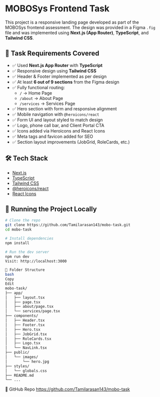 # MOBOSys Frontend Task

This project is a responsive landing page developed as part of the MOBOSys frontend assessment. The design was provided in a Figma `.fig` file and was implemented using **Next.js (App Router)**, **TypeScript**, and **Tailwind CSS**.

## 📌 Task Requirements Covered

- ✅ Used **Next.js App Router** with **TypeScript**
- ✅ Responsive design using **Tailwind CSS**
- ✅ Header & Footer implemented as per design
- ✅ At least **6 out of 9 sections** from the Figma design
- ✅ Fully functional routing:
  - `/` → Home Page
  - `/about` → About Page
  - `/services` → Services Page
- ✅ Hero section with form and responsive alignment
- ✅ Mobile navigation with `@heroicons/react`
- ✅ Form UI and layout styled to match design
- ✅ Logo, phone call bar, and Client Portal CTA
- ✅ Icons added via Heroicons and React Icons
- ✅ Meta tags and favicon added for SEO
- ✅ Section layout improvements (JobGrid, RoleCards, etc.)

## 🛠 Tech Stack

- [Next.js](https://nextjs.org/)
- [TypeScript](https://www.typescriptlang.org/)
- [Tailwind CSS](https://tailwindcss.com/)
- [@heroicons/react](https://github.com/tailwindlabs/heroicons)
- [React Icons](https://react-icons.github.io/react-icons/)

## 🚀 Running the Project Locally

```bash
# Clone the repo
git clone https://github.com/Tamilarasan143/mobo-task.git
cd mobo-task

# Install dependencies
npm install

# Run the dev server
npm run dev
Visit: http://localhost:3000

📂 Folder Structure
bash
Copy
Edit
mobo-task/
├── app/
│   ├── layout.tsx
│   ├── page.tsx
│   ├── about/page.tsx
│   └── services/page.tsx
├── components/
│   ├── Header.tsx
│   ├── Footer.tsx
│   ├── Hero.tsx
│   ├── JobGrid.tsx
│   ├── RoleCards.tsx
│   ├── Logo.tsx
│   └── NavLink.tsx
├── public/
│   └── images/
│       └── hero.jpg
├── styles/
│   └── globals.css
├── README.md
└── ...
```

🔗 GitHub Repo
https://github.com/Tamilarasan143/mobo-task